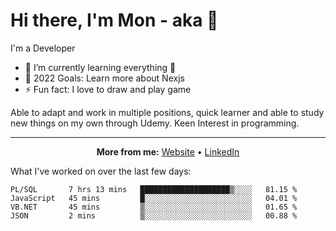 # Hi there, I'm Mon - aka 👋 


I'm a Developer

- 🌱 I’m currently learning everything 🤣
- 🥅 2022 Goals: Learn more about Nexjs
- ⚡ Fun fact: I love to draw and play game


Able to adapt and work in multiple positions, quick 
learner and able to study new things on my own 
through Udemy. Keen Interest in programming.


---

<p align="center">
  <strong>More from me:</strong> 
  <a href="https://peemapodnemakur.web.app/">Website</a> •
  <a href="https://th.linkedin.com/in/peemapod-neamkur-a3b6721a8">LinkedIn</a>
</p>


What I've worked on over the last few days:

<!--START_SECTION:waka-->

```text
PL/SQL       7 hrs 13 mins   ████████████████████▒░░░░   81.15 %
JavaScript   45 mins         █░░░░░░░░░░░░░░░░░░░░░░░░   04.01 %
VB.NET       45 mins         ▒░░░░░░░░░░░░░░░░░░░░░░░░   01.65 %
JSON         2 mins          ▒░░░░░░░░░░░░░░░░░░░░░░░░   00.88 %
```

<!--END_SECTION:waka-->
